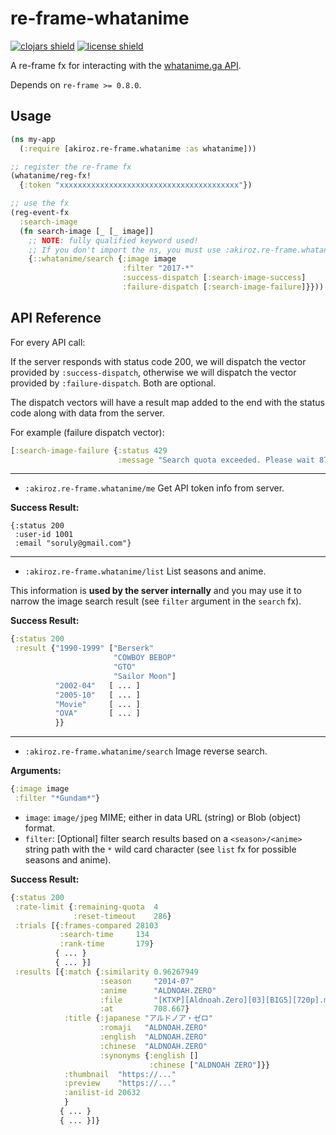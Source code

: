 # re-frame-whatanime

[![clojars shield][]][clojars]
[![license shield][]][license]

A re-frame fx for interacting with the [whatanime.ga API][].

Depends on `re-frame >= 0.8.0`. 

## Usage

```clojure
(ns my-app
  (:require [akiroz.re-frame.whatanime :as whatanime]))

;; register the re-frame fx
(whatanime/reg-fx!
  {:token "xxxxxxxxxxxxxxxxxxxxxxxxxxxxxxxxxxxxxxxx"})

;; use the fx
(reg-event-fx
  :search-image
  (fn search-image [_ [_ image]]
    ;; NOTE: fully qualified keyword used!
    ;; If you don't import the ns, you must use :akiroz.re-frame.whatanime/search
    {::whatanime/search {:image image
                         :filter "2017-*"
                         :success-dispatch [:search-image-success]
                         :failure-dispatch [:search-image-failure]}}))

```

## API Reference

For every API call:

If the server responds with status code 200, we will dispatch the vector provided by `:success-dispatch`,
otherwise we will dispatch the vector provided by `:failure-dispatch`. Both are optional.

The dispatch vectors will have a result map added to the end with the status code along with data from the server.

For example (failure dispatch vector):

```clojure
[:search-image-failure {:status 429
                        :message "Search quota exceeded. Please wait 87 seconds."}]
``` 

-----------------------------------------------------------

* `:akiroz.re-frame.whatanime/me` Get API token info from server.

**Success Result:**
```
{:status 200
 :user-id 1001
 :email "soruly@gmail.com"}
```

-----------------------------------------------------------

* `:akiroz.re-frame.whatanime/list` List seasons and anime.

This information is **used by the server internally** and you may use it to narrow the
image search result (see `filter` argument in the `search` fx).

**Success Result:**
```clojure
{:status 200
 :result {"1990-1999" ["Berserk"
                       "COWBOY BEBOP"
                       "GTO"
                       "Sailor Moon"]
          "2002-04"   [ ... ]
          "2005-10"   [ ... ]
          "Movie"     [ ... ]
          "OVA"       [ ... ]
          }}
```


-----------------------------------------------------------

* `:akiroz.re-frame.whatanime/search` Image reverse search.

**Arguments:**
```clojure
{:image image
 :filter "*Gundam*"}
```

* `image`: `image/jpeg` MIME; either in data URL (string) or Blob (object) format.
* `filter`: [Optional] filter search results based on a `<season>/<anime>` string path with
  the `*` wild card character (see `list` fx for possible seasons and anime).

**Success Result:**
```clojure
{:status 200
 :rate-limit {:remaining-quota  4                                           ;; request quota remaining for current time frame
              :reset-timeout    286}                                        ;; seconds until quota resets
 :trials [{:frames-compared 28103                                           ;; number of frames compared for this trial
           :search-time     134                                             ;; seconds used for searching in this trial
           :rank-time       179}                                            ;; seconds used for ranking in this trial
          { ... }
          { ... }]
 :results [{:match {:similarity 0.96267949                                  ;; image similarity (0-1 float)
                    :season     "2014-07"                                   ;; server internal season folder
                    :anime      "ALDNOAH.ZERO"                              ;; server internal anime folder
                    :file       "[KTXP][Aldnoah.Zero][03][BIG5][720p].mp4"  ;; server internal file name
                    :at         708.667}                                    ;; seconds from start of file
            :title {:japanese "アルドノア・ゼロ"
                    :romaji   "ALDNOAH.ZERO"
                    :english  "ALDNOAH.ZERO"
                    :chinese  "ALDNOAH.ZERO"
                    :synonyms {:english []
                               :chinese ["ALDNOAH ZERO"]}}
            :thumbnail  "https://..."                                       ;; thumbnail image of match
            :preview    "https://..."                                       ;; preview image of match
            :anilist-id 20632                                               ;; AniList database ID
            }
           { ... }
           { ... }]}
```

[whatanime.ga API]: https://soruly.github.io/whatanime.ga
[clojars]: https://clojars.org/akiroz.re-frame/whatanime
[clojars shield]: https://img.shields.io/clojars/v/akiroz.re-frame/whatanime.svg
[license]: https://raw.githubusercontent.com/akiroz/re-frame-storage/master/LICENSE
[license shield]: https://img.shields.io/badge/license-MIT-blue.svg
